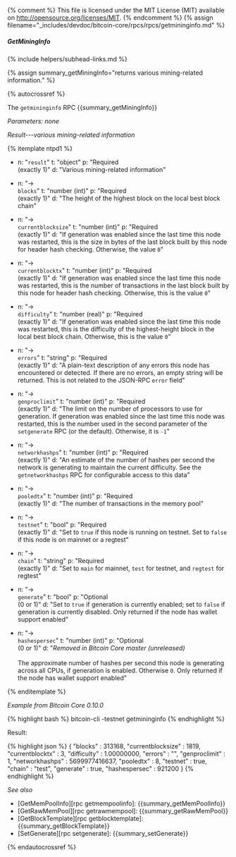 {% comment %}
This file is licensed under the MIT License (MIT) available on
http://opensource.org/licenses/MIT.
{% endcomment %}
{% assign filename="_includes/devdoc/bitcoin-core/rpcs/rpcs/getmininginfo.md" %}

##### GetMiningInfo
{% include helpers/subhead-links.md %}

{% assign summary_getMiningInfo="returns various mining-related information." %}

{% autocrossref %}

The `getmininginfo` RPC {{summary_getMiningInfo}}

*Parameters: none*

*Result---various mining-related information*

{% itemplate ntpd1 %}
- n: "`result`"
  t: "object"
  p: "Required<br>(exactly 1)"
  d: "Various mining-related information"

- n: "→<br>`blocks`"
  t: "number (int)"
  p: "Required<br>(exactly 1)"
  d: "The height of the highest block on the local best block chain"

- n: "→<br>`currentblocksize`"
  t: "number (int)"
  p: "Required<br>(exactly 1)"
  d: "If generation was enabled since the last time this node was restarted, this is the size in bytes of the last block built by this node for header hash checking.  Otherwise, the value `0`"

- n: "→<br>`currentblocktx`"
  t: "number (int)"
  p: "Required<br>(exactly 1)"
  d: "If generation was enabled since the last time this node was restarted, this is the number of transactions in the last block built by this node for header hash checking.  Otherwise, this is the value `0`"

- n: "→<br>`difficulty`"
  t: "number (real)"
  p: "Required<br>(exactly 1)"
  d: "If generation was enabled since the last time this node was restarted, this is the difficulty of the highest-height block in the local best block chain.  Otherwise, this is the value `0`"

- n: "→<br>`errors`"
  t: "string"
  p: "Required<br>(exactly 1)"
  d: "A plain-text description of any errors this node has encountered or detected.  If there are no errors, an empty string will be returned.  This is not related to the JSON-RPC `error` field"

- n: "→<br>`genproclimit`"
  t: "number (int)"
  p: "Required<br>(exactly 1)"
  d: "The limit on the number of processors to use for generation.  If generation was enabled since the last time this node was restarted, this is the number used in the second parameter of the `setgenerate` RPC (or the default).  Otherwise, it is `-1`"

- n: "→<br>`networkhashps`"
  t: "number (int)"
  p: "Required<br>(exactly 1)"
  d: "An estimate of the number of hashes per second the network is generating to maintain the current difficulty.  See the `getnetworkhashps` RPC for configurable access to this data"

- n: "→<br>`pooledtx`"
  t: "number (int)"
  p: "Required<br>(exactly 1)"
  d: "The number of transactions in the memory pool"

- n: "→<br>`testnet`"
  t: "bool"
  p: "Required<br>(exactly 1)"
  d: "Set to `true` if this node is running on testnet.  Set to `false` if this node is on mainnet or a regtest"

- n: "→<br>`chain`"
  t: "string"
  p: "Required<br>(exactly 1)"
  d: "Set to `main` for mainnet, `test` for testnet, and `regtest` for regtest"

- n: "→<br>`generate`"
  t: "bool"
  p: "Optional<br>(0 or 1)"
  d: "Set to `true` if generation is currently enabled; set to `false` if generation is currently disabled.  Only returned if the node has wallet support enabled"

- n: "→<br>`hashespersec`"
  t: "number (int)"
  p: "Optional<br>(0 or 1)"
  d: "*Removed in Bitcoin Core master (unreleased)*<br><br>The approximate number of hashes per second this node is generating across all CPUs, if generation is enabled.  Otherwise `0`.  Only returned if the node has wallet support enabled"

{% enditemplate %}

*Example from Bitcoin Core 0.10.0*

{% highlight bash %}
bitcoin-cli -testnet getmininginfo
{% endhighlight %}

Result:

{% highlight json %}
{
    "blocks" : 313168,
    "currentblocksize" : 1819,
    "currentblocktx" : 3,
    "difficulty" : 1.00000000,
    "errors" : "",
    "genproclimit" : 1,
    "networkhashps" : 5699977416637,
    "pooledtx" : 8,
    "testnet" : true,
    "chain" : "test",
    "generate" : true,
    "hashespersec" : 921200
}
{% endhighlight %}

*See also*

* [GetMemPoolInfo][rpc getmempoolinfo]: {{summary_getMemPoolInfo}}
* [GetRawMemPool][rpc getrawmempool]: {{summary_getRawMemPool}}
* [GetBlockTemplate][rpc getblocktemplate]: {{summary_getBlockTemplate}}
* [SetGenerate][rpc setgenerate]: {{summary_setGenerate}}

{% endautocrossref %}
